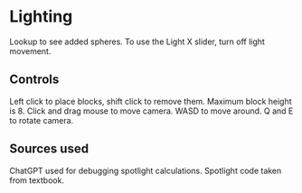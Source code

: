 # Lighting
Lookup to see added spheres. To use the Light X slider, turn off light movement.

## Controls
Left click to place blocks, shift click to remove them. Maximum block height is 8.
Click and drag mouse to move camera.
WASD to move around.
Q and E to rotate camera.

## Sources used
ChatGPT used for debugging spotlight calculations.
Spotlight code taken from textbook.